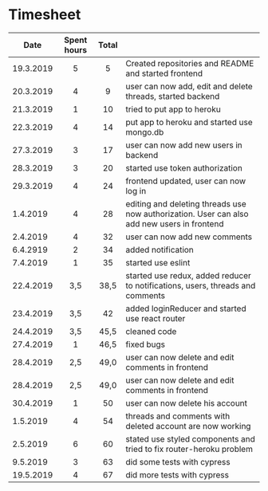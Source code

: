 # Timesheet

| Date          | Spent hours   | Total |       |
| ------------- |:-------------:|:-----:| :-----
| 19.3.2019 | 5  | 5 | Created repositories and README and started frontend|
| 20.3.2019 | 4  | 9 | user can now add, edit and delete threads, started backend |
| 21.3.2019 | 1  | 10 | tried to put app to heroku |
| 22.3.2019 | 4  | 14 | put app to heroku and started use mongo.db |
| 27.3.2019 | 3  | 17 | user can now add new users in backend |
| 28.3.2019 | 3  | 20 | started use token authorization |
| 29.3.2019 | 4  | 24 | frontend updated, user can now log in |
| 1.4.2019 | 4 | 28 | editing and deleting threads use now authorization. User can also add new users in frontend |
| 2.4.2019 | 4 | 32 | user can now add new comments |
| 6.4.2919 | 2 | 34 | added notification |
| 7.4.2019 | 1 | 35 | started use eslint |
| 22.4.2019 | 3,5 | 38,5 | started use redux, added reducer to notifications, users, threads and comments |
| 23.4.2019 | 3,5 | 42 | added loginReducer and started use react router |
| 24.4.2019 | 3,5 | 45,5 | cleaned code |
| 27.4.2019 | 1 | 46,5 | fixed bugs |
| 28.4.2019 | 2,5 | 49,0 | user can now delete and edit comments in frontend|
| 28.4.2019 | 2,5 | 49,0 | user can now delete and edit comments in frontend|
| 30.4.2019 | 1 | 50 | user can now delete his account|
| 1.5.2019 | 4 | 54 | threads and comments with deleted account are now working |
| 2.5.2019 | 6 | 60 | stated use styled components and tried to fix router-heroku problem |
| 9.5.2019 | 3 | 63 | did some tests with cypress |
| 19.5.2019 | 4 | 67 | did more tests with cypress |
